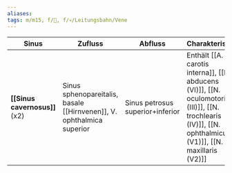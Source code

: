 ```yaml
---
aliases: 
tags: m/m15, f/🧠, f/💀/Leitungsbahn/Vene
---
```

Sinus|Zufluss|Abfluss|Charakteristika
-|-|-|-
**[[Sinus cavernosus]]** (x2)|Sinus sphenopareitalis, basale [[Hirnvenen]], V. ophthalmica superior|Sinus petrosus superior+inferior|Enthält [[A. carotis interna]], [[N. abducens (VI)]], [[N. oculomotorius (III)]], [[N. trochlearis (IV)]], [[N. ophthalmicus (V1)]], [[N. maxillaris (V2)]]
